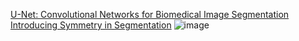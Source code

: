 [U-Net: Convolutional Networks for Biomedical Image Segmentation](https://lmb.informatik.uni-freiburg.de/people/ronneber/u-net/)
[Introducing Symmetry in Segmentation](https://towardsdatascience.com/u-net-b229b32b4a71)
![image](https://github.com/isabellechiu/Coursera-s-AI-For-Medicine-Specialization-/blob/master/AI%20for%20Medical%20Diagnosis/week3/utf-8''U-net_example_wikipedia.png)
